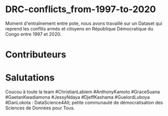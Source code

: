 # DRC-conflicts_from-1997-to-2020
Moment d'entraînement entre pote, nous avons travaillé sur un Dataset qui reprend les conflits armés et citoyens en République Démocratique du Congo entre 1997 et 2020.

# Contributeurs

# Salutations
Coucou à toute la team  #ChristianLabiem #AnthonyKamoto  #GraceSuana #GaetanKwadiamona #JessyNdaya #DjeffKashama #GuelordLuboya #DanLokota : DataScience4All; petite communauté de démocratisation des Sciences de Données pour Tous.
